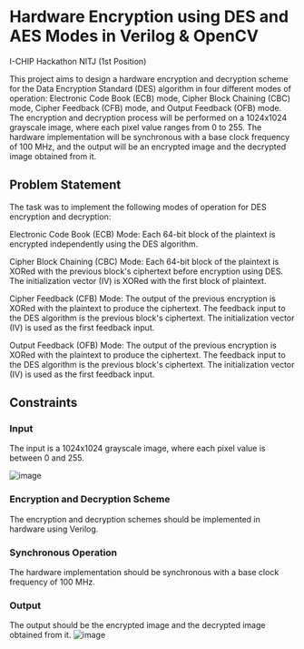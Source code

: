 # Hardware Encryption using DES and AES Modes in Verilog & OpenCV
I-CHIP Hackathon NITJ (1st Position) 

This project aims to design a hardware encryption and decryption scheme for the Data Encryption Standard (DES) algorithm in four different modes of operation: Electronic Code Book (ECB) mode, Cipher Block Chaining (CBC) mode, Cipher Feedback (CFB) mode, and Output Feedback (OFB) mode. 
The encryption and decryption process will be performed on a 1024x1024 grayscale image, where each pixel value ranges from 0 to 255. The hardware implementation will be synchronous with a base clock frequency of 100 MHz, and the output will be an encrypted image and the decrypted image obtained from it.

## Problem Statement
The task was to implement the following modes of operation for DES encryption and decryption:

Electronic Code Book (ECB) Mode: Each 64-bit block of the plaintext is encrypted independently using the DES algorithm.

Cipher Block Chaining (CBC) Mode: Each 64-bit block of the plaintext is XORed with the previous block's ciphertext before encryption using DES. The initialization vector (IV) is XORed with the first block of plaintext.

Cipher Feedback (CFB) Mode: The output of the previous encryption is XORed with the plaintext to produce the ciphertext. The feedback input to the DES algorithm is the previous block's ciphertext. The initialization vector (IV) is used as the first feedback input.

Output Feedback (OFB) Mode: The output of the previous encryption is XORed with the plaintext to produce the ciphertext. The feedback input to the DES algorithm is the previous block's ciphertext. The initialization vector (IV) is used as the first feedback input.

## Constraints

### Input
The input is a 1024x1024 grayscale image, where each pixel value is between 0 and 255.

![image](https://github.com/princeranjan03/ImageEncryption_I-CHIP/blob/main/Input%20Image.jpg)

### Encryption and Decryption Scheme
The encryption and decryption schemes should be implemented in hardware using Verilog.

### Synchronous Operation
The hardware implementation should be synchronous with a base clock frequency of 100 MHz.

### Output
The output should be the encrypted image and the decrypted image obtained from it.
![image](https://github.com/princeranjan03/ImageEncryption_I-CHIP/blob/main/Enigma.png)
